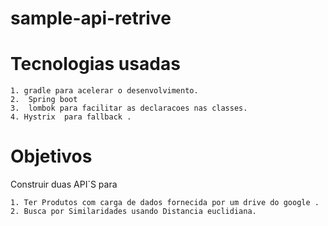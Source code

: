 # sample-api-retrive


# Tecnologias usadas 



    1. gradle para acelerar o desenvolvimento.
    2.  Spring boot 
    3.  lombok para facilitar as declaracoes nas classes.
    4. Hystrix  para fallback .
    
    
     
# Objetivos

Construir duas API`S para   

    1. Ter Produtos com carga de dados fornecida por um drive do google . 
    2. Busca por Similaridades usando Distancia euclidiana.
      


  
